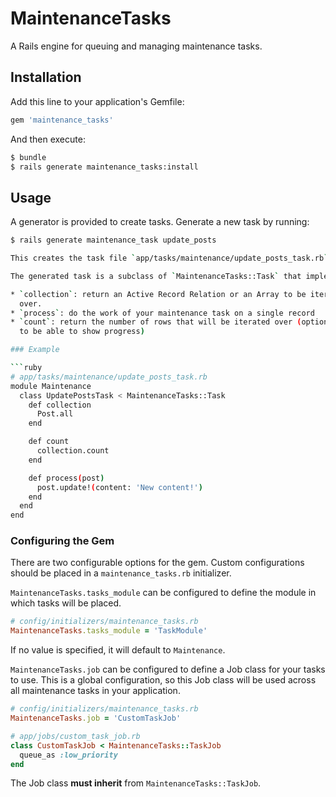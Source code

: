 # MaintenanceTasks

A Rails engine for queuing and managing maintenance tasks.

## Installation

Add this line to your application's Gemfile:

```ruby
gem 'maintenance_tasks'
```

And then execute:

```bash
$ bundle
$ rails generate maintenance_tasks:install
```

## Usage

A generator is provided to create tasks. Generate a new task by running:

```bash
$ rails generate maintenance_task update_posts

This creates the task file `app/tasks/maintenance/update_posts_task.rb`.

The generated task is a subclass of `MaintenanceTasks::Task` that implements:

* `collection`: return an Active Record Relation or an Array to be iterated
  over.
* `process`: do the work of your maintenance task on a single record
* `count`: return the number of rows that will be iterated over (optional,
  to be able to show progress)

### Example

```ruby
# app/tasks/maintenance/update_posts_task.rb
module Maintenance
  class UpdatePostsTask < MaintenanceTasks::Task
    def collection
      Post.all
    end

    def count
      collection.count
    end

    def process(post)
      post.update!(content: 'New content!')
    end
  end
end
```

### Configuring the Gem

There are two configurable options for the gem.
Custom configurations should be placed in a `maintenance_tasks.rb` initializer.

`MaintenanceTasks.tasks_module` can be configured to define the module in which
tasks will be placed.
```ruby
# config/initializers/maintenance_tasks.rb
MaintenanceTasks.tasks_module = 'TaskModule'
```
If no value is specified, it will default to `Maintenance`.

`MaintenanceTasks.job` can be configured to define a Job class for your tasks
to use. This is a global configuration, so this Job class will be used across
all maintenance tasks in your application.
```ruby
# config/initializers/maintenance_tasks.rb
MaintenanceTasks.job = 'CustomTaskJob'

# app/jobs/custom_task_job.rb
class CustomTaskJob < MaintenanceTasks::TaskJob
  queue_as :low_priority
end
```
The Job class **must inherit** from `MaintenanceTasks::TaskJob`.
